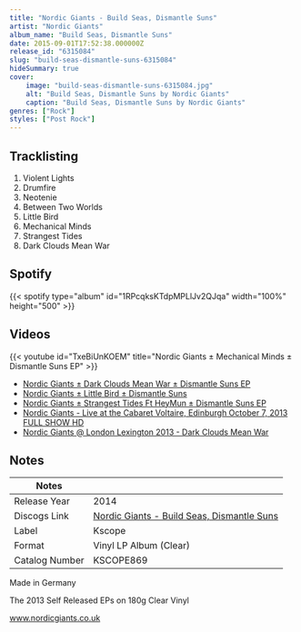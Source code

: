 ```yaml
---
title: "Nordic Giants - Build Seas, Dismantle Suns"
artist: "Nordic Giants"
album_name: "Build Seas, Dismantle Suns"
date: 2015-09-01T17:52:38.000000Z
release_id: "6315084"
slug: "build-seas-dismantle-suns-6315084"
hideSummary: true
cover:
    image: "build-seas-dismantle-suns-6315084.jpg"
    alt: "Build Seas, Dismantle Suns by Nordic Giants"
    caption: "Build Seas, Dismantle Suns by Nordic Giants"
genres: ["Rock"]
styles: ["Post Rock"]
---
```


## Tracklisting
1. Violent Lights
2. Drumfire
3. Neotenie
4. Between Two Worlds
5. Little Bird
6. Mechanical Minds
7. Strangest Tides
8. Dark Clouds Mean War


## Spotify
{{< spotify type="album" id="1RPcqksKTdpMPLlJv2QJqa" width="100%" height="500" >}}



## Videos
{{< youtube id="TxeBiUnKOEM" title="Nordic Giants ± Mechanical Minds ± Dismantle Suns EP" >}}
- [Nordic Giants ± Dark Clouds Mean War ± Dismantle Suns EP](https://www.youtube.com/watch?v=eO5KM3BlOa4)
- [Nordic Giants ± Little Bird ± Dismantle Suns](https://www.youtube.com/watch?v=lRf7YNeUh18)
- [Nordic Giants ± Strangest Tides Ft HeyMun ± Dismantle Suns EP](https://www.youtube.com/watch?v=5XLoMwelcec)
- [Nordic Giants - Live at the Cabaret Voltaire, Edinburgh October 7, 2013 FULL SHOW HD](https://www.youtube.com/watch?v=VBkcCv9pzsA)
- [Nordic Giants @ London Lexington 2013 - Dark Clouds Mean War](https://www.youtube.com/watch?v=fCqAjnaluNg)

## Notes
| Notes          |             |
| ---------------| ----------- |
| Release Year   | 2014 |
| Discogs Link   | [Nordic Giants - Build Seas, Dismantle Suns](https://www.discogs.com/release/6315084-Nordic-Giants-Build-Seas-Dismantle-Suns) |
| Label          | Kscope |
| Format         | Vinyl LP Album (Clear) |
| Catalog Number | KSCOPE869 |

Made in Germany

The 2013 Self Released EPs on 180g Clear Vinyl

www.nordicgiants.co.uk
